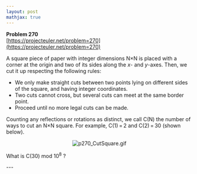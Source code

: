 ```yaml
---
layout: post
mathjax: true
---
```

**Problem 270**  
[https://projecteuler.net/problem=270](https://projecteuler.net/problem=270)

<p>A square piece of paper with integer dimensions N×N is placed with a corner at the origin and two of its sides along the <var>x</var>- and <var>y</var>-axes. Then, we cut it up respecting the following rules:
</p><ul><li>We only make straight cuts between two points lying on different sides of the square, and having integer coordinates.</li>
<li>Two cuts cannot cross, but several cuts can meet at the same border point.</li>
<li>Proceed until no more legal cuts can be made.</li>
</ul><p>Counting any reflections or rotations as distinct, we call C(N) the number of ways to cut an N×N square. For example, C(1) = 2 and C(2) = 30 (shown below).</p>
<div align="center"><img src="project/images/p270_CutSquare.gif" alt="p270_CutSquare.gif" /></div>

<p>What is C(30) mod 10<sup>8</sup> ?</p>
---
